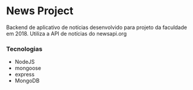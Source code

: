 # News Project

Backend de aplicativo de notícias desenvolvido para projeto da faculdade em 2018. Utiliza a API de notícias do newsapi.org

### Tecnologias

*  NodeJS
*  mongoose
*  express
*  MongoDB
